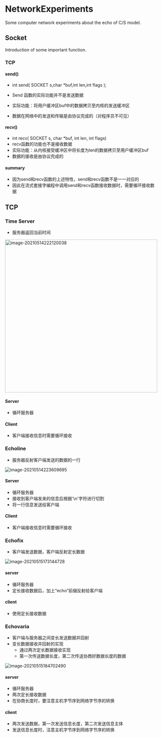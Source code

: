# NetworkExperiments
Some computer network experiments about the echo of C/S model.

## Socket

Introduction of some important function.

### TCP

#### send()

* int send( SOCKET s,char *buf,int len,int flags );

* Send 函数的实际功能并不是发送数据
* 实际功能：将用户缓冲区buf中的数据拷贝至内核的发送缓冲区
* 数据在网络中的发送和传输是由协议完成的（对程序员不可见）

#### recv()

* int recv( SOCKET s, char *buf, int  len, int flags)
* recv函数的功能也不是接收数据
* 实际功能：从内核接受缓冲区中将长度为len的数据拷贝至用户缓冲区buf
* 数据的接收是由协议完成的

#### summary

* 因为send和recv函数的上述特性，send和recv函数不是一一对应的
* 因此在流式套接字编程中调用send和recv函数接收数据时，需要循环接收数据

## TCP

### Time Server

* 服务器返回当前时间

<img src="https://raw.githubusercontent.com/Jechin/PicLib/main/image/image-20210514222120038.png" alt="image-20210514222120038" width="500" />

#### Server

* 循环服务器

#### Client

* 客户端接收信息时需要循环接收

### Echoline

* 服务器反射客户端发送的数据的一行

![image-20210514223609695](https://raw.githubusercontent.com/Jechin/PicLib/main/image/image-20210514223609695.png)

#### Server

* 循环服务器
* 接收到客户端发来的信息后根据'\n'字符进行切割
* 将一行信息发送给客户端

#### Client

* 客户端接收信息时需要循环接收

### Echofix

* 客户端发送数据，客户端反射定长数据

![image-20210515173144728](https://raw.githubusercontent.com/Jechin/PicLib/main/image/image-20210515173144728.png)

#### server

* 循环服务器
* 定长接收数据后，加上“echo”前缀反射给客户端

#### client

* 使用定长接收数据

### Echovaria

* 客户端与服务器之间变长发送数据并回射
* 变长数据接收并回射的实现
  * 通过两次定长数据接收实现
  * 第一次传送数据长度，第二次传送协商好数据长度的数据

![image-20210515184702490](https://raw.githubusercontent.com/Jechin/PicLib/main/image/image-20210515184702490.png)

#### server

* 循环服务器
* 两次定长接收数据
* 在协商长度时，要注意主机字节序到网络字节序的转换

#### client

* 两次发送数据，第一次发送信息长度，第二次发送信息主体
* 发送信息长度时，注意主机字节序到网络字节序的转换







